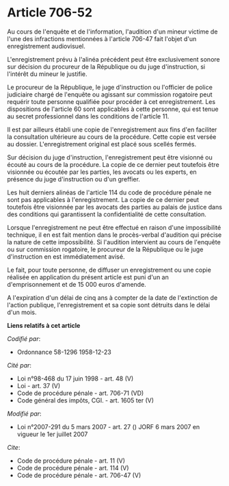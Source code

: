 # Article 706-52

Au cours de l'enquête et de l'information, l'audition d'un mineur victime de l'une des infractions mentionnées à l'article
706-47 fait l'objet d'un enregistrement audiovisuel. 

L'enregistrement prévu à l'alinéa précédent peut être exclusivement sonore sur décision du procureur de la République ou du
juge d'instruction, si l'intérêt du mineur le justifie. 

Le procureur de la République, le juge d'instruction ou l'officier de police judiciaire chargé de l'enquête ou agissant sur
commission rogatoire peut requérir toute personne qualifiée pour procéder à cet enregistrement. Les dispositions de l'article
60 sont applicables à cette personne, qui est tenue au secret professionnel dans les conditions de l'article 11. 

Il est par ailleurs établi une copie de l'enregistrement aux fins d'en faciliter la consultation ultérieure au cours de la
procédure. Cette copie est versée au dossier. L'enregistrement original est placé sous scellés fermés. 

Sur décision du juge d'instruction, l'enregistrement peut être visionné ou écouté au cours de la procédure. La copie de ce
dernier peut toutefois être visionnée ou écoutée par les parties, les avocats ou les experts, en présence du juge
d'instruction ou d'un greffier. 

Les huit derniers alinéas de l'article 114 du code de procédure pénale ne sont pas applicables à l'enregistrement. La copie
de ce dernier peut toutefois être visionnée par les avocats des parties au palais de justice dans des conditions qui
garantissent la confidentialité de cette consultation. 

Lorsque l'enregistrement ne peut être effectué en raison d'une impossibilité technique, il en est fait mention dans le
procès-verbal d'audition qui précise la nature de cette impossibilité. Si l'audition intervient au cours de l'enquête ou sur
commission rogatoire, le procureur de la République ou le juge d'instruction en est immédiatement avisé. 

Le fait, pour toute personne, de diffuser un enregistrement ou une copie réalisée en application du présent article est puni
d'un an d'emprisonnement et de 15 000 euros d'amende. 

A l'expiration d'un délai de cinq ans à compter de la date de l'extinction de l'action publique, l'enregistrement et sa copie
sont détruits dans le délai d'un mois.

**Liens relatifs à cet article**

_Codifié par_:

  - Ordonnance 58-1296 1958-12-23

_Cité par_:

  - Loi n°98-468 du 17 juin 1998 - art. 48 (V)
  - Loi - art. 37 (V)
  - Code de procédure pénale - art. 706-71 (VD)
  - Code général des impôts, CGI. - art. 1605 ter (V)

_Modifié par_:

  - Loi n°2007-291 du 5 mars 2007 - art. 27 () JORF 6 mars 2007 en vigueur le 1er juillet 2007

_Cite_:

  - Code de procédure pénale - art. 11 (V)
  - Code de procédure pénale - art. 114 (V)
  - Code de procédure pénale - art. 706-47 (V)
